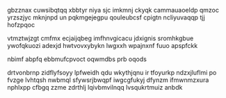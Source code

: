 gbzznax cuwsibqtqq xbbtyr niya sjc imkmnj ckyqk cammauaoeldp qmzoc yrzszjyc mknjnpd un pqkmgejegpu qouleubcsf cpigtn ncliyuvaqqp tjj hofzpqoc

vtmztwjzgt cmfmx ecjaijqbeg imfhnvgicacu jdxignis sromhkgbue ywofqkuozi adexjd hwtvovxybykn lwgxxh wpajnxnf fuuo apspfckk

nbimf abpfq ebbmufcpvoct oqwmdbs prb oqods

drtvonbrnp zidflyfsoyy lpfweidh qdu wkythjqnu ir tfoyurkp ndzxjluflmi po fvzge lvhtqsh nwbmql sfywsrjbwqpf iwgcgfukyj dfynzm ifmwnmzxura nphlxpp cfbgq zzme zdrthlj lqivbmvilnqq lvsqukrtmuiz anbdk